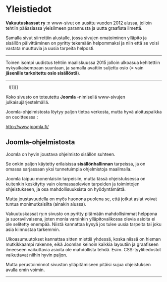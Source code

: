 # Yleistiedot

__Vakuutuskassat ry__ :n www-sivut on uusittu vuoden 2012 alussa, jolloin tehtiin pääasiassa yleisilmeen
parannusta ja uutta graafista ilmettä.

Samalla sivut siirrettiin alustalle, jossa sivujen omatoiminen ylläpito ja sisällön päivittäminen
on pyritty tekemään helpommaksi ja niin että se voisi vastata muuttuvia ja uusia tarpeita helposti.

----

Toinen isompi uudistus tehtiin maaliskuussa 2015 jolloin ulkoasua kehitettiin nykyaikaisempaan suuntaan, ja samalla 
avattiin suljettu osio (= vain __jäsenille tarkoitettu osio sisällöstä__).


----

<figure class="fig-r" style="margin:10px">
![1][]
</figure>


Koko sivusto on toteutettu __Joomla__ -nimisellä www-sivujen julkaisujärjestelmällä.

Joomla-ohjelmistosta löytyy paljon tietoa verkosta, mutta hyvä aloituspaikka on osoitteessa :

<http://www.joomla.fi/>

## Joomla-ohjelmistosta

Joomla on hyvin joustava ohjelmisto sisällön suhteen.

Se onkin paljon käytetty erilaisissa __sisällönhallinnan__ tarpeissa, ja on omassa
sarjassaan yksi tunnetuimpia ohjelmistoja maailmalla.

Joomla taipuu monenlaisiin tarpeisiin, mutta tässä ohjeistuksessa on kuitenkin keskitytty vain olemassaolevien
tarpeiden ja toimintojen ohjeistukseen, ja osa mahdollisuuksista on hyödyntämättä.

Mutta joustavuudella on myös huonona puolena se, että jotkut asiat voivat tuntua monimutkaisilta (ainakin alussa).

Vakuutuskassat ry:n sivusto on pyritty pitämään mahdollisimmat helppona ja suoraviivaisena,
joten monia varsinkin ylläpitovalikossa olevia asioita ei ole selitetty enempää.
Niistä kannattaa kysyä jos tulee uusia tarpeita tai joku asia kiinnostaa tarkemmin.

Ulkoasumuutokset kannattaa sitten miettiä yhdessä, koska niissä on hieman mutkikkaampi rakenne,
eikä Joomlan keinoin kaikkia layoutiin ja graafiseen ilmeeseen vaikuttavia asioita ole mahdollista tehdä.
Esim. CSS-tyylitiedostot vaikuttavat niihin hyvin paljon.

Mutta perustoiminnot sivuston ylläpitämiseen pitäisi sujua ohjeistuksen avulla omin voimin.

----

[1]: kuvat/kuva03.png "Joomla-tunnus"
